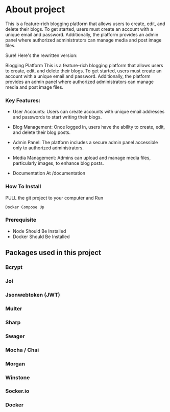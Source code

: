 # About project

This is a feature-rich blogging platform that allows users to create, edit, and delete their blogs. To get started, users must create an account with a unique email and password. Additionally, the platform provides an admin panel where authorized administrators can manage media and post image files.


Sure! Here's the rewritten version:

Blogging Platform
This is a feature-rich blogging platform that allows users to create, edit, and delete their blogs. To get started, users must create an account with a unique email and password. Additionally, the platform provides an admin panel where authorized administrators can manage media and post image files.

### Key Features:
- User Accounts: Users can create accounts with unique email addresses and passwords to start writing their blogs.

- Blog Management: Once logged in, users have the ability to create, edit, and delete their blog posts.

- Admin Panel: The platform includes a secure admin panel accessible only to authorized administrators.

- Media Management: Admins can upload and manage media files, particularly images, to enhance blog posts.
- Documentation At /documentation

### How To Install
PULL the git project to your computer and Run

    Docker Compose Up
    
### Prerequisite
- Node Should Be Installed
- Docker Should Be Installed

## Packages used in this project

### Bcrypt
### Joi
### Jsonwebtoken (JWT)
### Multer
### Sharp
### Swager
### Mocha / Chai
### Morgan
### Winstone
### Socker.io
### Docker
